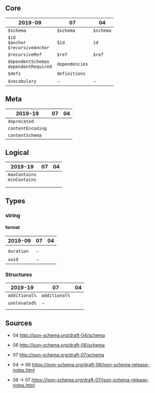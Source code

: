 ## Core

| 2019-09                                        | 07             | 04        |
| ---------------------------------------------- | -------------- | --------- |
| `$schema`                                      | `$schema`      | `$schema` |
| `$id`<br />`$anchor`<br />_`$recursiveAnchor`_ | `$id`          | `id`      |
| _`$recursiveRef`_                              | `$ref`         | `$ref`    |
| `dependentSchemas`<br />`dependentRequired`    | `dependencies` |           |
| `$defs`                                        | `definitions`  |           |
| `$vocabulary`                                  | -              | -         |

## Meta

| 2019-19           | 07   | 04   |
| ----------------- | ---- | ---- |
| `deprecated`      |      |      |
| `contentEncoding` |      |      |
| `contentSchema`   |      |      |



## Logical

| 2019-19                          | 07   | 04   |
| -------------------------------- | ---- | ---- |
| `maxContains`<br />`minContains` |      |      |
|                                  |      |      |
|                                  |      |      |

## Types

### string

#### format

| 2019-09    | 07 | 04 |
| ---------- | - | - |
|            | | |
| `duration` | - | |
| `uuid`     | - | |

### Structures

| 2019-19       | 07            | 04   |
| ------------- | ------------- | ---- |
| `additional%` | `additional%` |      |
| `unelevated%` | -             |      |
|               |               |      |



## Sources

- 04 http://json-schema.org/draft-04/schema
- 06 http://json-schema.org/draft-06/schema
- 07 http://json-schema.org/draft-07/schema

- 04 -> 06 https://json-schema.org/draft-06/json-schema-release-notes.html

- 06 -> 07 https://json-schema.org/draft-07/json-schema-release-notes.html

